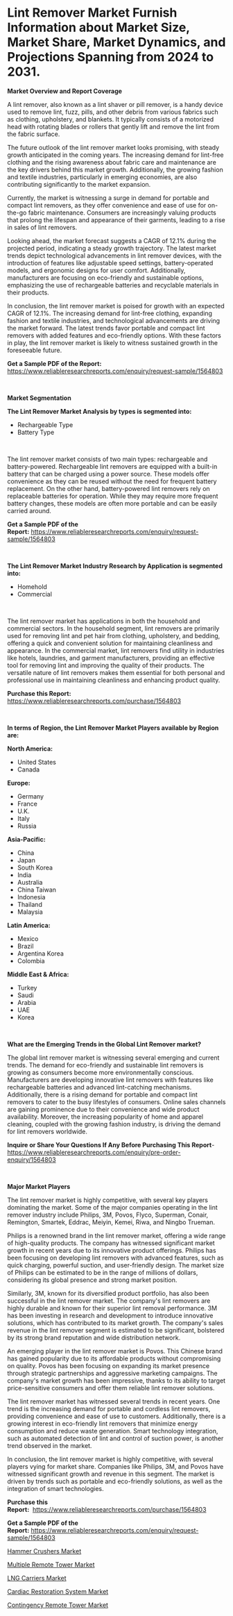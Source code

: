 <p><h1>Lint Remover Market Furnish Information about Market Size, Market Share, Market Dynamics, and Projections Spanning from 2024 to 2031.</h1></p><p><strong>Market Overview and Report Coverage</strong></p>
<p><p>A lint remover, also known as a lint shaver or pill remover, is a handy device used to remove lint, fuzz, pills, and other debris from various fabrics such as clothing, upholstery, and blankets. It typically consists of a motorized head with rotating blades or rollers that gently lift and remove the lint from the fabric surface.</p><p>The future outlook of the lint remover market looks promising, with steady growth anticipated in the coming years. The increasing demand for lint-free clothing and the rising awareness about fabric care and maintenance are the key drivers behind this market growth. Additionally, the growing fashion and textile industries, particularly in emerging economies, are also contributing significantly to the market expansion.</p><p>Currently, the market is witnessing a surge in demand for portable and compact lint removers, as they offer convenience and ease of use for on-the-go fabric maintenance. Consumers are increasingly valuing products that prolong the lifespan and appearance of their garments, leading to a rise in sales of lint removers.</p><p>Looking ahead, the market forecast suggests a CAGR of 12.1% during the projected period, indicating a steady growth trajectory. The latest market trends depict technological advancements in lint remover devices, with the introduction of features like adjustable speed settings, battery-operated models, and ergonomic designs for user comfort. Additionally, manufacturers are focusing on eco-friendly and sustainable options, emphasizing the use of rechargeable batteries and recyclable materials in their products.</p><p>In conclusion, the lint remover market is poised for growth with an expected CAGR of 12.1%. The increasing demand for lint-free clothing, expanding fashion and textile industries, and technological advancements are driving the market forward. The latest trends favor portable and compact lint removers with added features and eco-friendly options. With these factors in play, the lint remover market is likely to witness sustained growth in the foreseeable future.</p></p>
<p><strong>Get a Sample PDF of the Report:</strong> <a href="https://www.reliableresearchreports.com/enquiry/request-sample/1564803">https://www.reliableresearchreports.com/enquiry/request-sample/1564803</a></p>
<p>&nbsp;</p>
<p><strong>Market Segmentation</strong></p>
<p><strong>The Lint Remover Market Analysis by types is segmented into:</strong></p>
<p><ul><li>Rechargeable Type</li><li>Battery Type</li></ul></p>
<p>&nbsp;</p>
<p><p>The lint remover market consists of two main types: rechargeable and battery-powered. Rechargeable lint removers are equipped with a built-in battery that can be charged using a power source. These models offer convenience as they can be reused without the need for frequent battery replacement. On the other hand, battery-powered lint removers rely on replaceable batteries for operation. While they may require more frequent battery changes, these models are often more portable and can be easily carried around.</p></p>
<p><strong>Get a Sample PDF of the Report:</strong>&nbsp;<a href="https://www.reliableresearchreports.com/enquiry/request-sample/1564803">https://www.reliableresearchreports.com/enquiry/request-sample/1564803</a></p>
<p>&nbsp;</p>
<p><strong>The Lint Remover Market Industry Research by Application is segmented into:</strong></p>
<p><ul><li>Homehold</li><li>Commercial</li></ul></p>
<p>&nbsp;</p>
<p><p>The lint remover market has applications in both the household and commercial sectors. In the household segment, lint removers are primarily used for removing lint and pet hair from clothing, upholstery, and bedding, offering a quick and convenient solution for maintaining cleanliness and appearance. In the commercial market, lint removers find utility in industries like hotels, laundries, and garment manufacturers, providing an effective tool for removing lint and improving the quality of their products. The versatile nature of lint removers makes them essential for both personal and professional use in maintaining cleanliness and enhancing product quality.</p></p>
<p><strong>Purchase this Report:</strong>&nbsp; <a href="https://www.reliableresearchreports.com/purchase/1564803">https://www.reliableresearchreports.com/purchase/1564803</a></p>
<p>&nbsp;</p>
<p><strong>In terms of Region, the Lint Remover Market Players available by Region are:</strong></p>
<p>
    <p> <strong> North America: </strong>
        <ul>
            <li>United States</li>
            <li>Canada</li>
        </ul>
        </p> 
    <p> <strong> Europe: </strong>
        <ul>
            <li>Germany</li>
            <li>France</li>
            <li>U.K.</li>
            <li>Italy</li>
            <li>Russia</li>
        </ul>
        </p> 
    <p> <strong> Asia-Pacific: </strong>
        <ul>
            <li>China</li>
            <li>Japan</li>
            <li>South Korea</li>
            <li>India</li>
            <li>Australia</li>
            <li>China Taiwan</li>
            <li>Indonesia</li>
            <li>Thailand</li>
            <li>Malaysia</li>
        </ul>
        </p> 
    <p> <strong> Latin America: </strong>
        <ul>
            <li>Mexico</li>
            <li>Brazil</li>
            <li>Argentina Korea</li>
            <li>Colombia</li>
        </ul>
        </p> 
    <p> <strong> Middle East & Africa: </strong>
        <ul>
            <li>Turkey</li>
            <li>Saudi</li>
            <li>Arabia</li>
            <li>UAE</li>
            <li>Korea</li>
        </ul>
    </p>
    </p>
<p>&nbsp;</p>
<p><strong>What are the Emerging Trends in the Global Lint Remover market?</strong></p>
<p><p>The global lint remover market is witnessing several emerging and current trends. The demand for eco-friendly and sustainable lint removers is growing as consumers become more environmentally conscious. Manufacturers are developing innovative lint removers with features like rechargeable batteries and advanced lint-catching mechanisms. Additionally, there is a rising demand for portable and compact lint removers to cater to the busy lifestyles of consumers. Online sales channels are gaining prominence due to their convenience and wide product availability. Moreover, the increasing popularity of home and apparel cleaning, coupled with the growing fashion industry, is driving the demand for lint removers worldwide.</p></p>
<p><strong>Inquire or Share Your Questions If Any Before Purchasing This Report</strong>- <a href="https://www.reliableresearchreports.com/enquiry/pre-order-enquiry/1564803">https://www.reliableresearchreports.com/enquiry/pre-order-enquiry/1564803</a></p>
<p>&nbsp;</p>
<p><strong>Major Market Players</strong></p>
<p><p>The lint remover market is highly competitive, with several key players dominating the market. Some of the major companies operating in the lint remover industry include Philips, 3M, Povos, Flyco, Superman, Conair, Remington, Smartek, Eddrac, Meiyin, Kemei, Riwa, and Ningbo Trueman. </p><p>Philips is a renowned brand in the lint remover market, offering a wide range of high-quality products. The company has witnessed significant market growth in recent years due to its innovative product offerings. Philips has been focusing on developing lint removers with advanced features, such as quick charging, powerful suction, and user-friendly design. The market size of Philips can be estimated to be in the range of millions of dollars, considering its global presence and strong market position.</p><p>Similarly, 3M, known for its diversified product portfolio, has also been successful in the lint remover market. The company's lint removers are highly durable and known for their superior lint removal performance. 3M has been investing in research and development to introduce innovative solutions, which has contributed to its market growth. The company's sales revenue in the lint remover segment is estimated to be significant, bolstered by its strong brand reputation and wide distribution network.</p><p>An emerging player in the lint remover market is Povos. This Chinese brand has gained popularity due to its affordable products without compromising on quality. Povos has been focusing on expanding its market presence through strategic partnerships and aggressive marketing campaigns. The company's market growth has been impressive, thanks to its ability to target price-sensitive consumers and offer them reliable lint remover solutions.</p><p>The lint remover market has witnessed several trends in recent years. One trend is the increasing demand for portable and cordless lint removers, providing convenience and ease of use to customers. Additionally, there is a growing interest in eco-friendly lint removers that minimize energy consumption and reduce waste generation. Smart technology integration, such as automated detection of lint and control of suction power, is another trend observed in the market.</p><p>In conclusion, the lint remover market is highly competitive, with several players vying for market share. Companies like Philips, 3M, and Povos have witnessed significant growth and revenue in this segment. The market is driven by trends such as portable and eco-friendly solutions, as well as the integration of smart technologies.</p></p>
<p><strong>Purchase this Report:</strong>&nbsp;&nbsp;<a href="https://www.reliableresearchreports.com/purchase/1564803">https://www.reliableresearchreports.com/purchase/1564803</a></p>
<p></p>
<p><strong>Get a Sample PDF of the Report:</strong>&nbsp;<a href="https://www.reliableresearchreports.com/enquiry/request-sample/1564803">https://www.reliableresearchreports.com/enquiry/request-sample/1564803</a></p>
<p><p><a href="https://github.com/johnbach50/Market-Research-Report-List-1/blob/main/hammer-crushers-market.md">Hammer Crushers Market</a></p><p><a href="https://medium.com/@juliepayne1928/multiple-remote-tower-market-share-evolution-and-market-growth-trends-2023-2030-77b08a1e62ed">Multiple Remote Tower Market</a></p><p><a href="https://github.com/jsmusil/Market-Research-Report-List-1/blob/main/lng-carriers-market.md">LNG Carriers Market</a></p><p><a href="https://medium.com/@juliepayne1928/cardiac-restoration-system-market-the-key-to-successful-business-strategy-forecast-till-2030-6d02b43ef444">Cardiac Restoration System Market</a></p><p><a href="https://medium.com/@juliepayne1928/contingency-remote-tower-market-analysis-and-sze-forecasted-for-period-from-2023-to-2030-7fa685433879">Contingency Remote Tower Market</a></p></p>